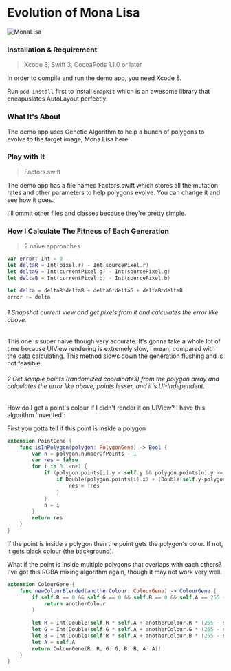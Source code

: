 # Evolution of Mona Lisa

![MonaLisa](http://ogbzxx07e.bkt.clouddn.com/MonaLisa.png)

### Installation & Requirement

> Xcode 8, Swift 3, CocoaPods 1.1.0 or later

In order to compile and run the demo app, you need Xcode 8.

Run `pod install` first to install `SnapKit` which is an awesome library that encapuslates AutoLayout perfectly.

### What It's About

The demo app uses Genetic Algorithm to help a bunch of polygons to evolve to the target image, Mona Lisa here.

### Play with It

> Factors.swift

The demo app has a file named Factors.swift which stores all the mutation rates and other parameters to help polygons evolve. You can change it and see how it goes.

I'll ommit other files and classes because they're pretty simple.

### How I Calculate The Fitness of Each Generation

> 2 naïve approaches

```swift
var error: Int = 0
let deltaR = Int(pixel.r) - Int(sourcePixel.r)
let deltaG = Int(currentPixel.g) - Int(sourcePixel.g)
let deltaB = Int(currentPixel.b) - Int(sourcePixel.b)

let delta = deltaR*deltaR + deltaG*deltaG + deltaB*deltaB
error += delta
```

###### 1  Snapshot current view and get pixels from it and calculates the error like above. 

This one is super naïve though very accurate. It's gonna take a whole lot of time because UIView rendering is extremely slow, I mean, compared with the data calculating. This method slows down the generation flushing and is not feasible.

###### 2  Get sample points (randomized coordinates) from the polygon array and calculates the error like above, points lesser, and it's UI-Independent.

How do I get a point's colour if I didn't render it on UIView? I have this algorithm 'invented':

First you gotta tell if this point is inside a polygon

```swift
extension PointGene {
    func isInPolygon(polygon: PolygonGene) -> Bool {
        var n = polygon.numberOfPoints - 1
        var res = false
        for i in 0..<n+1 {
            if (polygon.points[i].y < self.y && polygon.points[n].y >= self.y) || (polygon.points[n].y < self.y && polygon.points[i].y >= self.y) {
                if Double(polygon.points[i].x) + (Double(self.y-polygon.points[i].y))/Double(polygon.points[n].y-polygon.points[i].y)*Double(polygon.points[n].x-polygon.points[i].x) < Double(self.x) {
                    res = !res
                }
            }
            n = i
        }
        return res
    }
}
```

If the point is inside a polygon then the point gets the polygon's color. If not, it gets black colour (the background).

What if the point is inside multiple polygons that overlaps with each others? I've got this RGBA mixing algorithm again, though it may not work very well.

```swift
extension ColourGene {
    func newColourBlended(anotherColour: ColourGene) -> ColourGene {
        if self.R == 0 && self.G == 0 && self.B == 0 && self.A == 255 {
            return anotherColour
        }
        
        let R = Int(Double(self.R * self.A + anotherColour.R * (255 - self.A)) / 65025.0)
        let G = Int(Double(self.G * self.A + anotherColour.G * (255 - self.A)) / 65025.0)
        let B = Int(Double(self.R * self.A + anotherColour.B * (255 - self.A)) / 65025.0)
        let A = self.A
        return ColourGene(R: R, G: G, B: B, A: A)!
    }
}
```

